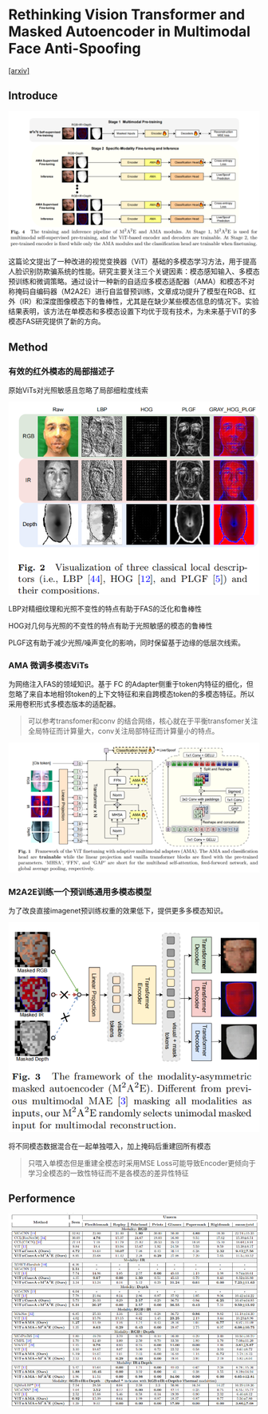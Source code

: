 # Rethinking Vision Transformer and Masked Autoencoder in Multimodal Face Anti-Spoofing

[[arxiv]](https://arxiv.org/abs/2302.05744)

## Introduce

![image-20240424223516768](./assets/image-20240424223516768.png)

这篇论文提出了一种改进的视觉变换器（ViT）基础的多模态学习方法，用于提高人脸识别防欺骗系统的性能。研究主要关注三个关键因素：模态感知输入、多模态预训练和微调策略。通过设计一种新的自适应多模态适配器（AMA）和模态不对称掩码自编码器（M2A2E）进行自监督预训练，文章成功提升了模型在RGB、红外（IR）和深度图像模态下的鲁棒性，尤其是在缺少某些模态信息的情况下。实验结果表明，该方法在单模态和多模态设置下均优于现有技术，为未来基于ViT的多模态FAS研究提供了新的方向。
## Method
### 有效的红外模态的局部描述子
原始ViTs对光照敏感且忽略了局部细粒度线索

![image-20240424211130043](./assets/image-20240424211130043.png)

LBP对精细纹理和光照不变性的特点有助于FAS的泛化和鲁棒性

HOG对几何与光照的不变性的特点有助于光照敏感的模态的鲁棒性

PLGF这有助于减少光照/噪声变化的影响，同时保留基于边缘的低层次线索。

### AMA 微调多模态ViTs 

为网络注入FAS的领域知识。基于 FC 的Adapter侧重于token内特征的细化，但忽略了来自本地相邻token的上下文特征和来自跨模态token的多模态特征。所以采用卷积形式多模态版本的适配器。

> 可以参考transfomer和conv 的结合网络，核心就在于平衡transfomer关注全局特征而计算量大，conv关注局部特征而计算量小的特点。

![image-20240424214312403](./assets/image-20240424214312403.png)



### M2A2E训练一个预训练通用多模态模型

为了改良直接imagenet预训练权重的效果低下，提供更多多模态知识。

![image-20240424220221792](./assets/image-20240424220221792.png)

将不同模态数据混合在一起单独喂入，加上掩码后重建回所有模态

> 只喂入单模态但是重建全模态时采用MSE Loss可能导致Encoder更倾向于学习全模态的一致性特征而不是各模态的差异性特征

## Performence

![image-20240424224127679](./assets/image-20240424224127679.png)